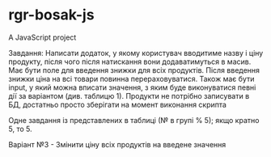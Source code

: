 # rgr-bosak-js
A JavaScript project

Завдання:
Написати додаток, у якому користувач вводитиме назву і ціну продукту, після чого після натискання вони додаватимуться в масив. Має бути поле для введення знижки для всіх продуктів. Після введення знижки ціна на всі товари повинна перераховуватися.  Також має бути input, у який можна вписати значення, з яким буде виконуватися певні дії за варіантом (див. таблицю 1). Продукти не потрібно записувати в БД, достатньо просто зберігати на момент виконання скрипта

Одне завдання із представлених в таблиці (№ в групі % 5); якщо кратно 5, то 5.

Варіант №3 - Змінити ціну всіх продуктів на введене значення
